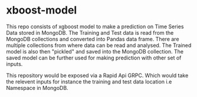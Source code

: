# xboost-model

This repo consists of xgboost model to make a prediction on Time Series Data stored in MongoDB. 
The Training and Test data is read from the MongoDB collections and converted into Pandas data frame. 
There are multiple collections from where data can be read and analysed. The Trained model is also then "pickled" and saved into the MongoDB collection.
The saved model can be further used for making prediction with other set of inputs. 


This repository would be exposed via a Rapid Api GRPC. Which would take the relevent inputs for instance the training and test data location i.e Namespace in MongoDB.

 



